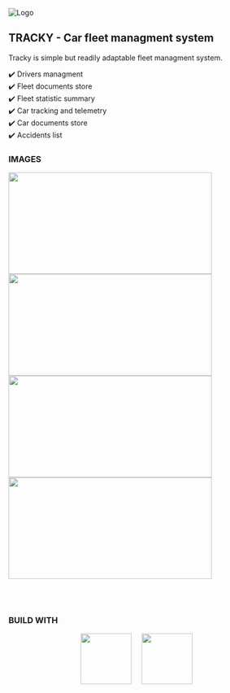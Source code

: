 ![Logo](https://i.imgur.com/jkCOetY.png "TRACKY")

## TRACKY - Car fleet managment system

Tracky is simple but readily adaptable fleet managment system.

:heavy_check_mark: Drivers managment<br/>
:heavy_check_mark: Fleet documents store<br/>
:heavy_check_mark: Fleet statistic summary<br/>
:heavy_check_mark: Car tracking and telemetry<br/>
:heavy_check_mark: Car documents store<br/>
:heavy_check_mark: Accidents list<br/>

### IMAGES

<img src="https://i.imgur.com/2rEdpGm.png" width="400" height="200"> <img src="https://i.imgur.com/PrU8ooC.png" width="400" height="200">  
 <img src="https://i.imgur.com/zQwgPvt.png" width="400" height="200"> <img src="https://i.imgur.com/0KdIf5n.png" width="400" height="200">

</br>
</br>

### BUILD WITH

<p align="center">
<img src="https://cdn.jsdelivr.net/gh/devicons/devicon/icons/django/django-original.svg" width="100"/> &nbsp;&nbsp;&nbsp; <img src="https://cdn.jsdelivr.net/gh/devicons/devicon/icons/nuxtjs/nuxtjs-original-wordmark.svg" width="100"/>
<p>

